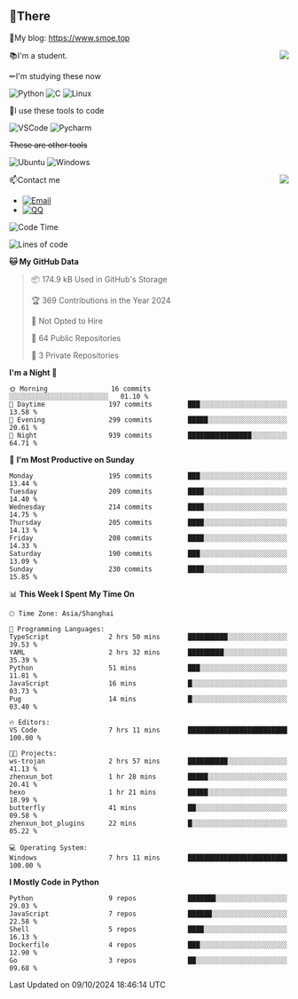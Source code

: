 
## 👏There

📰My blog: https://www.smoe.top

<img align="right" src="https://github-readme-stats.vercel.app/api/top-langs/?username=AkashiCoin"/>


📚I'm a student.

✏I'm studying these now

![Python](https://img.shields.io/badge/-Python-blue?style=flat-square&logo=Python&logoColor=fff)
![C](https://img.shields.io/badge/-C-585858?style=flat-square&logo=C&logoColor=fff)
![Linux](https://img.shields.io/badge/-Linux-black?style=flat-square&logo=Linux&logoColor=fff)

🔨I use these tools to code

![VSCode](https://img.shields.io/badge/-VSCode-blue?style=flat-square&logo=visualstudiocode&logoColor=fff)
![Pycharm](https://img.shields.io/badge/-Pycharm-green?style=flat-square&logo=pycharm&logoColor=fff)

 ~~These are other tools~~

![Ubuntu](https://img.shields.io/badge/-Ubuntu-orange?style=flat-square&logo=Ubuntu&logoColor=fff)
![Windows](https://img.shields.io/badge/-Windows-blue?style=flat-square&logo=Windows&logoColor=fff)

<img align="right" src="https://github-readme-stats.vercel.app/api?username=AkashiCoin" />


📫Contact me

* [![Email](https://img.shields.io/badge/Email-l1040186796@gmail.com-1?style=social&logoColor=fff)](mailto:l1040186796@gmail.com)
* [![QQ](https://img.shields.io/badge/QQ-1040186796-1?style=social&logoColor=fff)](tencent://AddContact/?fromId=45&fromSubId=1&subcmd=all&uin=1040186796&website=www.oicqzone.com)

<!--START_SECTION:waka-->
![Code Time](http://img.shields.io/badge/Code%20Time-1%2C341%20hrs%2042%20mins-blue)

![Lines of code](https://img.shields.io/badge/From%20Hello%20World%20I%27ve%20Written-301.5%20thousand%20lines%20of%20code-blue)

**🐱 My GitHub Data** 

> 📦 174.9 kB Used in GitHub's Storage 
 > 
> 🏆 369 Contributions in the Year 2024
 > 
> 🚫 Not Opted to Hire
 > 
> 📜 64 Public Repositories 
 > 
> 🔑 3 Private Repositories 
 > 
**I'm a Night 🦉** 

```text
🌞 Morning                16 commits          ░░░░░░░░░░░░░░░░░░░░░░░░░   01.10 % 
🌆 Daytime                197 commits         ███░░░░░░░░░░░░░░░░░░░░░░   13.58 % 
🌃 Evening                299 commits         █████░░░░░░░░░░░░░░░░░░░░   20.61 % 
🌙 Night                  939 commits         ████████████████░░░░░░░░░   64.71 % 
```
📅 **I'm Most Productive on Sunday** 

```text
Monday                   195 commits         ███░░░░░░░░░░░░░░░░░░░░░░   13.44 % 
Tuesday                  209 commits         ████░░░░░░░░░░░░░░░░░░░░░   14.40 % 
Wednesday                214 commits         ████░░░░░░░░░░░░░░░░░░░░░   14.75 % 
Thursday                 205 commits         ████░░░░░░░░░░░░░░░░░░░░░   14.13 % 
Friday                   208 commits         ████░░░░░░░░░░░░░░░░░░░░░   14.33 % 
Saturday                 190 commits         ███░░░░░░░░░░░░░░░░░░░░░░   13.09 % 
Sunday                   230 commits         ████░░░░░░░░░░░░░░░░░░░░░   15.85 % 
```


📊 **This Week I Spent My Time On** 

```text
🕑︎ Time Zone: Asia/Shanghai

💬 Programming Languages: 
TypeScript               2 hrs 50 mins       ██████████░░░░░░░░░░░░░░░   39.53 % 
YAML                     2 hrs 32 mins       █████████░░░░░░░░░░░░░░░░   35.39 % 
Python                   51 mins             ███░░░░░░░░░░░░░░░░░░░░░░   11.81 % 
JavaScript               16 mins             █░░░░░░░░░░░░░░░░░░░░░░░░   03.73 % 
Pug                      14 mins             █░░░░░░░░░░░░░░░░░░░░░░░░   03.40 % 

🔥 Editors: 
VS Code                  7 hrs 11 mins       █████████████████████████   100.00 % 

🐱‍💻 Projects: 
ws-trojan                2 hrs 57 mins       ██████████░░░░░░░░░░░░░░░   41.13 % 
zhenxun_bot              1 hr 28 mins        █████░░░░░░░░░░░░░░░░░░░░   20.41 % 
hexo                     1 hr 21 mins        █████░░░░░░░░░░░░░░░░░░░░   18.99 % 
butterfly                41 mins             ██░░░░░░░░░░░░░░░░░░░░░░░   09.58 % 
zhenxun_bot_plugins      22 mins             █░░░░░░░░░░░░░░░░░░░░░░░░   05.22 % 

💻 Operating System: 
Windows                  7 hrs 11 mins       █████████████████████████   100.00 % 
```

**I Mostly Code in Python** 

```text
Python                   9 repos             ███████░░░░░░░░░░░░░░░░░░   29.03 % 
JavaScript               7 repos             ██████░░░░░░░░░░░░░░░░░░░   22.58 % 
Shell                    5 repos             ████░░░░░░░░░░░░░░░░░░░░░   16.13 % 
Dockerfile               4 repos             ███░░░░░░░░░░░░░░░░░░░░░░   12.90 % 
Go                       3 repos             ██░░░░░░░░░░░░░░░░░░░░░░░   09.68 % 
```




 Last Updated on 09/10/2024 18:46:14 UTC
<!--END_SECTION:waka-->
